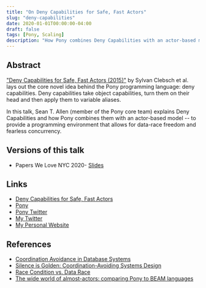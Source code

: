 ```yaml
---
title: "On Deny Capabilities for Safe, Fast Actors"
slug: "deny-capabilities"
date: 2020-01-01T00:00:00-04:00
draft: false
tags: [Pony, Scaling]
description: "How Pony combines Deny Capabilities with an actor-based model to provide data-race freedom and fearless concurrency."
---
```

## Abstract

["Deny Capabilities for Safe, Fast Actors (2015)"](https://www.ponylang.io/media/papers/fast-cheap.pdf) by Sylvan Clebsch et al. lays out the core novel idea behind the Pony programming language: deny capabilities. Deny capabilities take object capabilities, turn them on their head and then apply them to variable aliases.

In this talk, Sean T. Allen (member of the Pony core team) explains Deny Capabilities and how Pony combines them with an actor-based model -- to provide a programming environment that allows for data-race freedom and fearless concurrency.

## Versions of this talk

* Papers We Love NYC 2020- [Slides](https://gitpitch.com/SeanTAllen/on-deny-capabilities/)

## Links

* [Deny Capabilities for Safe, Fast Actors](https://www.ponylang.io/media/papers/fast-cheap.pdf)
* [Pony](https://www.ponylang.io/)
* [Pony Twitter](https://twitter.com/ponylang)
* [My Twitter](https://twitter.com/seantallen)
* [My Personal Website](https://www.seantallen.com/)

## References

* [Coordination Avoidance in Database Systems](http://www.vldb.org/pvldb/vol8/p185-bailis.pdf)
* [Silence is Golden: Coordination-Avoiding Systems Design](https://www.youtube.com/watch?v=EYJnWttrC9k)
* [Race Condition vs. Data Race](https://blog.regehr.org/archives/490)
* [The wide world of almost-actors: comparing Pony to BEAM languages](https://www.youtube.com/watch?v=_0m0_qtfzLs)

